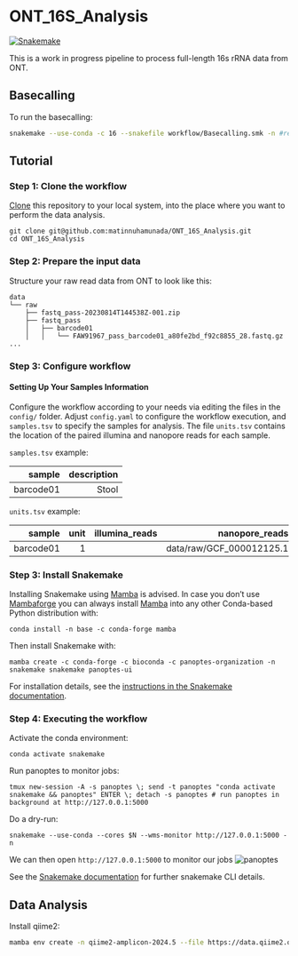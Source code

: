 # ONT_16S_Analysis

[![Snakemake](https://img.shields.io/badge/snakemake-≥6.15.1-brightgreen.svg)](https://snakemake.github.io)

This is a work in progress pipeline to process full-length 16s rRNA data from ONT.

## Basecalling
To run the basecalling:
```bash
snakemake --use-conda -c 16 --snakefile workflow/Basecalling.smk -n #remove -n to start the job
```
## Tutorial
### Step 1: Clone the workflow

[Clone](https://help.github.com/en/articles/cloning-a-repository) this repository to your local system, into the place where you want to perform the data analysis. 

    git clone git@github.com:matinnuhamunada/ONT_16S_Analysis.git
    cd ONT_16S_Analysis

### Step 2: Prepare the input data
Structure your raw read data from ONT to look like this:
```shell
data
└── raw
    ├── fastq_pass-20230814T144538Z-001.zip
    ├── fastq_pass
    │   ├── barcode01
    │   │   └── FAW91967_pass_barcode01_a80fe2bd_f92c8855_28.fastq.gz
...
```
### Step 3: Configure workflow
#### Setting Up Your Samples Information
Configure the workflow according to your needs via editing the files in the `config/` folder. Adjust `config.yaml` to configure the workflow execution, and `samples.tsv` to specify the samples for analysis. The file `units.tsv` contains the location of the paired illumina and nanopore reads for each sample.

`samples.tsv` example:

|  sample       |       description |
|--------------:|------------------:|
| barcode01 | Stool |

`units.tsv` example:

|  sample       |  unit |    illumina_reads |               nanopore_reads |
|--------------:|------:|------------------:|-----------------------------:|
| barcode01 | 1     |                   | data/raw/GCF_000012125.1     |

### Step 3: Install Snakemake

Installing Snakemake using [Mamba](https://github.com/mamba-org/mamba) is advised. In case you don’t use [Mambaforge](https://github.com/conda-forge/miniforge#mambaforge) you can always install [Mamba](https://github.com/mamba-org/mamba) into any other Conda-based Python distribution with:

    conda install -n base -c conda-forge mamba

Then install Snakemake with:

    mamba create -c conda-forge -c bioconda -c panoptes-organization -n snakemake snakemake panoptes-ui

For installation details, see the [instructions in the Snakemake documentation](https://snakemake.readthedocs.io/en/stable/getting_started/installation.html).

### Step 4: Executing the workflow

Activate the conda environment:

    conda activate snakemake

Run panoptes to monitor jobs:

    tmux new-session -A -s panoptes \; send -t panoptes "conda activate snakemake && panoptes" ENTER \; detach -s panoptes # run panoptes in background at http://127.0.0.1:5000

Do a dry-run:

    snakemake --use-conda --cores $N --wms-monitor http://127.0.0.1:5000 -n

We can then open `http://127.0.0.1:5000` to monitor our jobs
![panoptes](workflow/report/figures/panoptes.png)

See the [Snakemake documentation](https://snakemake.readthedocs.io/en/stable/executable.html) for further snakemake CLI details.

## Data Analysis

Install qiime2:
```bash
mamba env create -n qiime2-amplicon-2024.5 --file https://data.qiime2.org/distro/amplicon/qiime2-amplicon-2024.5-py39-linux-conda.yml
```